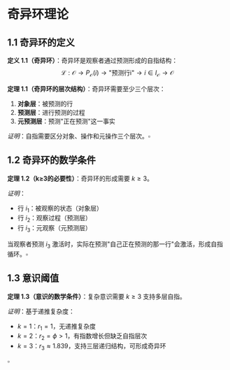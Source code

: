 # 奇异环理论

## 1.1 奇异环的定义

**定义 1.1（奇异环）**：奇异环是观察者通过预测形成的自指结构：
$$\mathcal{L}: \mathcal{O} \to P_{\mathcal{O}}(i) \to \text{"预测行i"} \to i \in I_{\mathcal{O}} \to \mathcal{O}$$

**定理 1.1（奇异环的层次结构）**：奇异环需要至少三个层次：
1. **对象层**：被预测的行
2. **预测层**：进行预测的过程
3. **元预测层**：预测"正在预测"这一事实

*证明*：自指需要区分对象、操作和元操作三个层次。$\square$

## 1.2 奇异环的数学条件

**定理 1.2（k≥3的必要性）**：奇异环的形成需要 $k \geq 3$。

*证明*：
- 行 $i_1$：被观察的状态（对象层）
- 行 $i_2$：观察过程（预测层）
- 行 $i_3$：元观察（元预测层）

当观察者预测 $i_3$ 激活时，实际在预测"自己正在预测的那一行"会激活，形成自指循环。$\square$

## 1.3 意识阈值

**定理 1.3（意识的数学条件）**：复杂意识需要 $k \geq 3$ 支持多层自指。

*证明*：基于递推复杂度：
- $k=1$：$r_1=1$，无递推复杂度
- $k=2$：$r_2=\phi>1$，有指数增长但缺乏自指层次
- $k=3$：$r_3≈1.839$，支持三层递归结构，可形成奇异环

$\square$